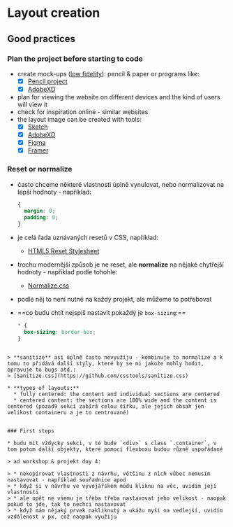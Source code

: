 # Layout creation

## Good practices

### Plan the project before starting to code

  * create mock-ups ([low fidelity](https://www.google.com/search?q=low+fidelity&newwindow=1&source=lnms&sa=X&ved=0ahUKEwiwsLmS0srfAhWGDywKHXkvDMEQ_AUIDigB&biw=1680&bih=869&udm=2)): pencil & paper or programs like:
    * [x] [Pencil project](https://pencil.evolus.vn/)
    * [x] [AdobeXD](https://www.adobe.com/products/xd.html)
  * plan for viewing the website on different devices and the kind of users will view it
  * check for inspiration online - similar websites
  * the layout image can be created with tools:
    * [x] [Sketch](https://www.sketchapp.com/)
    * [x] [AdobeXD](https://www.adobe.com/pl/products/xd.html)
    * [x] [Figma](https://www.figma.com/)
    * [x] [Framer](https://framer.com/)

### Reset or normalize

* často chceme některé vlastnosti úplně vynulovat, nebo normalizovat na lepší hodnoty - například:

  ``` css
  {
    margin: 0;
    padding: 0;
  }
  ```

* je celá řada uznávaných resetů v CSS, například: 
  * [HTML5 Reset Stylesheet](https://html5doctor.com/html-5-reset-stylesheet/)

* trochu modernější způsob je ne reset, ale **normalize** na nějaké chytřejší hodnoty - například podle tohohle:
  * [Normalize.css](https://necolas.github.io/normalize.css/)

* podle něj to není nutné na každý projekt, ale můžeme to potřebovat

* ==co budu chtít nejspíš nastavit pokaždý je `box-sizing`:==
  ``` css
  * {
    box-sizing: border-box;
  }
```

> **sanitize** asi úplně často nevyužiju - kombinuje to normalize a k tomu to přidává další styly, které by se mi jakože mohly hodit, opravuje to bugs atd.:
> [Sanitize.css](https://github.com/csstools/sanitize.css)

* **types of layouts:**
  * fully centered: the content and individual sections are centered
  * centered content: the sections are 100% wide and the content is centered (pozad9 sekcí zabírá celou šířku, ale jejich obsah jen velikost containeru a je to centrované)


### First steps

* budu mít vždycky sekci, v té bude `<div>` s class `.container`, v tom potom další objekty, které pomocí flexboxu budou různě uspořádané

> ad workshop & projekt day 4:

> * nekopírovat vlastnosti z návrhu, většinu z nich vůbec nemusím nastavovat - například souřadnice apod
> * když si v návrhu ve vývojářském módu kliknu na věc, uvidím její vlastnosti
> * ale opět ne všemu je třeba třeba nastavovat jeho velikost - naopak pokud to jde, tak to nechci nastavovat
> * když mám nějaký prvek nakliknutý a ukážu myší na vedlejší, uvidím vzdálenost v px, což naopak využiju
